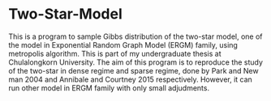 # Two-Star-Model
This is a program to sample Gibbs distribution of the two-star model, one of the model in Exponential Random Graph Model (ERGM) family, using metropolis algorithm. This is part of my undergraduate thesis at Chulalongkorn University. The aim of this program is to reproduce the study of the two-star in dense regime and sparse regime, done by Park and New man 2004 and Annibale and Courtney 2015 respectively. However, it can run other model in ERGM family with only small adjudments.
